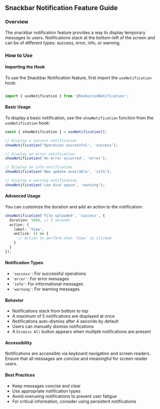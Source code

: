 ## Snackbar Notification Feature Guide

### Overview

The snackbar notification feature provides a way to display temporary messages to users. Notifications stack at the bottom-left of the screen and can be of different types: success, error, info, or warning.

### How to Use

#### Importing the Hook

To use the Snackbar Notification feature, first import the `useNotification` hook:
```typescript

import { useNotification } from '@hooks/useNotification';
```

#### Basic Usage

To display a basic notification, use the `showNotification` function from the `useNotification` hook:

```typescript
const { showNotification } = useNotification();

// Display a success notification
showNotification('Operation successful', 'success');

// Display an error notification
showNotification('An error occurred', 'error');

// Display an info notification
showNotification('New update available', 'info');

// Display a warning notification
showNotification('Low disk space', 'warning');
```

#### Advanced Usage

You can customize the duration and add an action to the notification:

```typescript
showNotification('File uploaded', 'success', {
  duration: 5000, // 5 seconds
  action: {
    label: 'View',
    onClick: () => {
      // Action to perform when 'View' is clicked
    }
  }
});
```

#### Notification Types

- `'success'`: For successful operations
- `'error'`: For error messages
- `'info'`: For informational messages
- `'warning'`: For warning messages

#### Behavior

- Notifications stack from bottom to top
- A maximum of 5 notifications are displayed at once
- Notifications auto-dismiss after 4 seconds by default
- Users can manually dismiss notifications
- A `Dismiss All` button appears when multiple notifications are present

#### Accessibility

Notifications are accessible via keyboard navigation and screen readers. Ensure that all messages are concise and meaningful for screen reader users.

#### Best Practices

- Keep messages concise and clear
- Use appropriate notification types
- Avoid overusing notifications to prevent user fatigue
- For critical information, consider using persistent notifications
